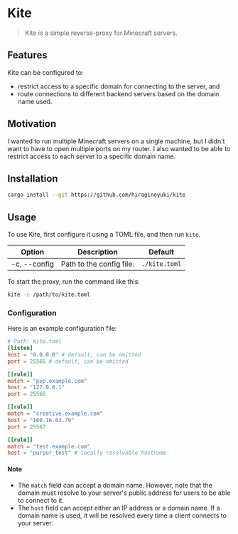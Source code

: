 # Kite
> Kite is a simple reverse-proxy for Minecraft servers.

## Features
Kite can be configured to:
- restrict access to a specific domain for connecting to the server, and
- route connections to different backend servers based on the domain name used.

## Motivation
I wanted to run multiple Minecraft servers on a single machine, but I didn't want to have to open multiple ports on my router. I also wanted to be able to restrict access to each server to a specific domain name.

## Installation
```sh
cargo install --git https://github.com/hiraginoyuki/kite
```

## Usage

To use Kite, first configure it using a TOML file, and then run `kite`.

| Option | Description | Default
| --- | --- | --- |
| -c, --config | Path to the config file. | `./kite.toml` |

To start the proxy, run the command like this:

```sh
kite -c /path/to/kite.toml
```

### Configuration
Here is an example configuration file:

```toml
# Path: kite.toml
[listen]
host = "0.0.0.0" # default, can be omitted
port = 25565 # default, can be omitted

[[rule]]
match = "pvp.example.com"
host = "127.0.0.1"
port = 25566

[[rule]]
match = "creative.example.com"
host = "160.16.63.79"
port = 25567

[[rule]]
match = "test.example.com"
host = "purpur_test" # locally resolvable hostname
```

#### Note
- The `match` field can accept a domain name. However, note that the domain must resolve to your server's public address for users to be able to connect to it.
- The `host` field can accept either an IP address or a domain name. If a domain name is used, it will be resolved every time a client connects to your server.
